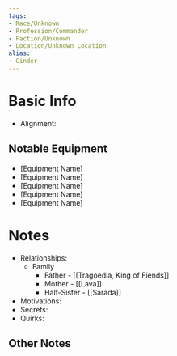 ```yaml
---
tags:
- Race/Unknown
- Profession/Commander
- Faction/Unknown
- Location/Unknown_Location
alias:
- Cinder
---
```

# Basic Info
- Alignment: 

## Notable Equipment
- [Equipment Name]
- [Equipment Name]
- [Equipment Name]
- [Equipment Name]
- [Equipment Name]

# Notes
- Relationships: 
	- Family
		- Father - [[Tragoedia, King of Fiends]]
		- Mother - [[Lava]]
		- Half-Sister - [[Sarada]]
- Motivations: 
- Secrets: 
- Quirks: 

## Other Notes

